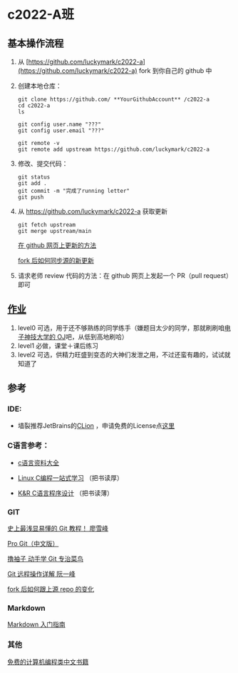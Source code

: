 # c2022-A班

## 基本操作流程

1. 从 [https://github.com/luckymark/c2022-a](https://github.com/luckymark/c2022-a) fork 到你自己的 github 中
2. 创建本地仓库：

   ```
   git clone https://github.com/ **YourGithubAccount** /c2022-a
   cd c2022-a
   ls

   git config user.name "???"
   git config user.email "???"

   git remote -v
   git remote add upstream https://github.com/luckymark/c2022-a
   ```

3. 修改、提交代码：

   ```
   git status
   git add .
   git commit -m "完成了running letter"
   git push
   ```

4. 从 https://github.com/luckymark/c2022-a 获取更新

   ```
   git fetch upstream
   git merge upstream/main
   ```

   [在 github 网页上更新的方法](https://www.zhihu.com/question/20393785/answer/30725725)

   [fork 后如何同步源的新更新](https://segmentfault.com/q/1010000002590371)

5. 请求老师 review 代码的方法：在 github 网页上发起一个 PR（pull request）即可

## [作业](https://github.com/luckymark/c2022-a/tree/main)

1. level0 可选，用于还不够熟练的同学练手（嫌题目太少的同学，那就刷刷咱[电子神技大学的 OJ](http://acm.uestc.edu.cn/#/)吧，从低到高地刷哈）
2. level1 必做，课堂＋课后练习
3. level2 可选，供精力旺盛到变态的大神们发泄之用，不过还蛮有趣的，试试就知道了

## 参考

### IDE: 

- 墙裂推荐JetBrains的[CLion](https://www.jetbrains.com/clion/) ，申请免费的License点[这里](https://www.jetbrains.com/community/education/)

### C语言参考：

- [c语言资料大全](https://github.com/jobbole/awesome-c-cn)

- [Linux C编程一站式学习](http://akaedu.github.io/book/index.html)  （把书读厚）

- [K&R C语言程序设计](https://github.com/huyubing/books-pdf/blob/master/C%E7%A8%8B%E5%BA%8F%E8%AE%BE%E8%AE%A1%E8%AF%AD%E8%A8%80(K%26R)%E6%B8%85%E6%99%B0%E4%B8%AD%E6%96%87%E7%89%88.pdf) （把书读薄）

### GIT

[史上最浅显易懂的 Git 教程！ 廖雪峰](http://www.liaoxuefeng.com/wiki/0013739516305929606dd18361248578c67b8067c8c017b000)

[Pro Git（中文版）](http://git.oschina.net/progit/)

[撸袖子 动手学 Git 专治菜鸟](http://igit.linuxtoy.org/contents.html)

[Git 远程操作详解 阮一峰](http://www.ruanyifeng.com/blog/2014/06/git_remote.html)

[fork 后如何跟上源 repo 的变化](https://segmentfault.com/q/1010000002590371)

### Markdown

[Markdown 入门指南](http://www.jianshu.com/p/1e402922ee32)

### 其他

[免费的计算机编程类中文书籍](https://github.com/wwj718/free-programming-books-zh_CN)

